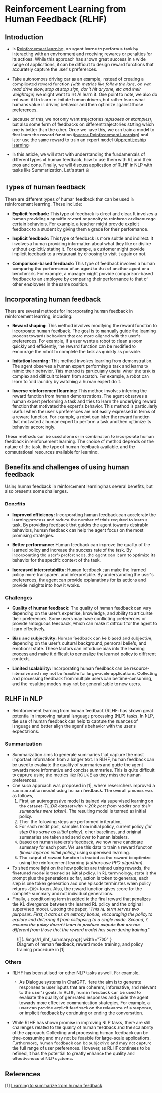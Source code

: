 Reinforcement Learning from Human Feedback (RLHF)
==============

## Introduction

- In [Reinforcement learning](../reinforcement_learning/introduction.md), an agent learns to perform a task by interacting with an environment and receiving rewards or penalties for its actions. While this approach has shown great success in a wide range of applications, it can be difficult to design reward functions that accurately capture the user's preferences. 
- Take autonomous driving car as an example, instead of creating a complicated reward function *(with metrics like follow the lane, on wet road drive slow, stop at stop sign, don't hit anyone, etc and their weightage)* we might want to let AI learn it. One point to note, we also do not want AI to learn to imitate human drivers, but rather learn what humans value in driving behavior and then optimize against those preferences.
- Because of this, we not only want trajectories *(episodes or examples)*, but also some form of feedbacks on different trajectories stating which one is better than the other. Once we have this, we can train a model to first learn the reward function ([Inverse Reinforcement Learning](../reinforcement_learning/introduction.md#inverse-reinforcement-learning)) and later use the same reward to train an expert model ([Apprenticeship learning](../reinforcement_learning/introduction.md#apprenticeship-learning))

- In this article, we will start with understanding the fundamentals of different types of human feedback, how to use them with RL and their pros and cons. Finally, we will discuss application of RLHF in NLP with tasks like Summarization. Let's start :thumbsup:

## Types of human feedback

There are different types of human feedback that can be used in reinforcement learning. These include:

- **Explicit feedback:** This type of feedback is direct and clear. It involves a human providing a specific reward or penalty to reinforce or discourage certain behaviors. For example, a teacher might provide explicit feedback to a student by giving them a grade for their performance.

- **Implicit feedback:** This type of feedback is more subtle and indirect. It involves a human providing information about what they like or dislike without explicitly stating it. For example, a customer might provide implicit feedback to a restaurant by choosing to visit it again or not.

- **Comparison-based feedback:** This type of feedback involves a human comparing the performance of an agent to that of another agent or a benchmark. For example, a manager might provide comparison-based feedback to an employee by comparing their performance to that of other employees in the same position.

## Incorporating human feedback

There are several methods for incorporating human feedback in reinforcement learning, including:

- **Reward shaping:** This method involves modifying the reward function to incorporate human feedback. The goal is to manually guide the learning process towards behaviors that are more aligned with the user's preferences. For example, if a user wants a robot to clean a room quickly and efficiently, the reward function can be modified to encourage the robot to complete the task as quickly as possible.

- **Imitation learning:** This method involves learning from demonstration. The agent observes a human expert performing a task and learns to mimic their behavior. This method is particularly useful when the task is complex and difficult to learn from scratch. For example, a robot can learn to fold laundry by watching a human expert do it.

- **Inverse reinforcement learning:** This method involves inferring the reward function from human demonstrations. The agent observes a human expert performing a task and tries to learn the underlying reward function that motivated the expert's behavior. This method is particularly useful when the user's preferences are not easily expressed in terms of a reward function. For example, a robot can infer the reward function that motivated a human expert to perform a task and then optimize its behavior accordingly.

These methods can be used alone or in combination to incorporate human feedback in reinforcement learning. The choice of method depends on the nature of the task, the type of human feedback available, and the computational resources available for learning.

## Benefits and challenges of using human feedback

Using human feedback in reinforcement learning has several benefits, but also presents some challenges.

### Benefits

- **Improved efficiency:** Incorporating human feedback can accelerate the learning process and reduce the number of trials required to learn a task. By providing feedback that guides the agent towards desirable behaviors, human feedback can help the agent focus on the most promising strategies.

- **Better performance:** Human feedback can improve the quality of the learned policy and increase the success rate of the task. By incorporating the user's preferences, the agent can learn to optimize its behavior for the specific context of the task.

- **Increased interpretability:** Human feedback can make the learned policy more transparent and interpretable. By understanding the user's preferences, the agent can provide explanations for its actions and provide insights into how it works.

### Challenges

- **Quality of human feedback:** The quality of human feedback can vary depending on the user's expertise, knowledge, and ability to articulate their preferences. Some users may have conflicting preferences or provide ambiguous feedback, which can make it difficult for the agent to learn effectively.

- **Bias and subjectivity:** Human feedback can be biased and subjective, depending on the user's cultural background, personal beliefs, and emotional state. These factors can introduce bias into the learning process and make it difficult to generalize the learned policy to different contexts.

- **Limited scalability:** Incorporating human feedback can be resource-intensive and may not be feasible for large-scale applications. Collecting and processing feedback from multiple users can be time-consuming, and the resulting models may not be generalizable to new users.


## RLHF in NLP

- Reinforcement learning from human feedback (RLHF) has shown great potential in improving natural language processing (NLP) tasks. In NLP, the use of human feedback can help to capture the nuances of language and better align the agent's behavior with the user's expectations.

### Summarization

- Summarization aims to generate summaries that capture the most important information from a longer text. In RLHF, human feedback can be used to evaluate the quality of summaries and guide the agent towards more informative and concise summaries. This is quite difficult to capture using the metrics like ROUGE as they miss the human preferences.
- One such approach was proposed in [1], where researchers improved a summarization model using human feedback. The overall process was as follows, 
  1. First, an autoregressive model is trained via supervised learning on the dataset *(TL;DR dataset with >120k post from reddits and their summaries were taken)*. The resulting model is termed as initial policy.
  2. Then the following steps are performed in iteration,
    1. For each reddit post, samples from initial policy, current policy *(for step 0 its same as initial policy)*, other baselines, and original summaries are taken and send over to human labelers. 
    2. Based on human labelers's feedback, we now have candidate summary for each post. We use this data to train a reward function *(linear layer on initial policy)* using supervised learning.
    3. The output of reward function is treated as the reward to optimize using the reinforcement learning  *(authors use PPO algorithm)*.
- To shed more light on the how policies are trained using rewards, the finetuned model is treated as initial policy. In RL terminology, state is the prompt plus the generations so far, action is token to generate, each step is one token generation and one episode terminates when policy returns `<EOS>` token. Also, the reward function gives score for the complete summary and not individual generations. 
- Finally, a conditioning term in added to the final reward that penalizes the KL divergence between the learned RL policy and the original supervised model. Quoting the paper, *"This KL term serves two purposes. First, it acts as an entropy bonus, encouraging the policy to explore and deterring it from collapsing to a single mode. Second, it ensures the policy doesn’t learn to produce outputs that are too different from those that the reward model has seen during training."*
  
<figure markdown> 
    ![](../imgs/rl_rlhf_summary.png){ width="700" }
    <figcaption>Diagram of human feedback, reward model training, and policy training procedure in [1]</figcaption>
</figure>

### Others

- RLHF has been utlised for other NLP tasks as well. For example, 
  - As Dialogue systems in ChatGPT. Here the aim is to generate responses to user inputs that are coherent, informative, and relevant to the user's goals. In RLHF, human feedback can be used to evaluate the quality of generated responses and guide the agent towards more effective communication strategies. For example, a user can provide explicit feedback on the relevance of a response, or implicit feedback by continuing or ending the conversation.

- While RLHF has shown promise in improving NLP tasks, there are still challenges related to the quality of human feedback and the scalability of the approach. Collecting and processing human feedback can be time-consuming and may not be feasible for large-scale applications. Furthermore, human feedback can be subjective and may not capture the full range of user preferences. However, as RLHF continues to be refined, it has the potential to greatly enhance the quality and effectiveness of NLP systems.




## References

[1] [Learning to summarize from human feedback](https://arxiv.org/abs/2009.01325)